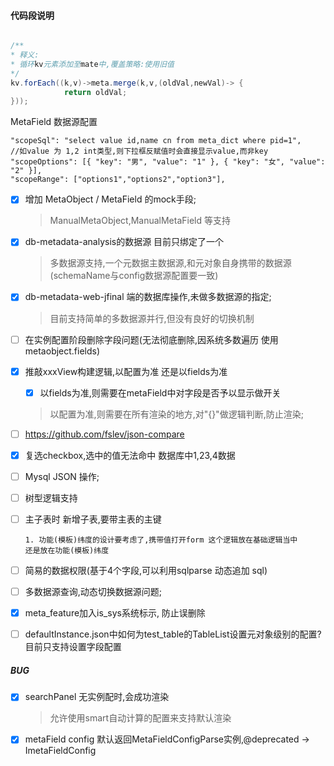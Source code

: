 #### 代码段说明

```java

/**
* 释义: 
* 循环kv元素添加至mate中,覆盖策略:使用旧值
*/
kv.forEach((k,v)->meta.merge(k,v,(oldVal,newVal)-> {
            return oldVal;
}));
```
MetaField 数据源配置

```
"scopeSql": "select value id,name cn from meta_dict where pid=1",
//如value 为 1,2 int类型,则下拉框反赋值时会直接显示value,而非key
"scopeOptions": [{ "key": "男", "value": "1" }, { "key": "女", "value": "2" }],
"scopeRange": ["options1","options2","option3"],
```

- [x] 增加 MetaObject / MetaField 的mock手段;
    > ManualMetaObject,ManualMetaField 等支持
- [x] db-metadata-analysis的数据源 目前只绑定了一个
    > 多数据源支持,一个元数据主数据源,和元对象自身携带的数据源(schemaName与config数据源配置要一致)
- [x] db-metadata-web-jfinal 端的数据库操作,未做多数据源的指定;
    > 目前支持简单的多数据源并行,但没有良好的切换机制
- [ ] 在实例配置阶段删除字段问题(无法彻底删除,因系统多数遍历 使用metaobject.fields)
- [x] 推敲xxxView构建逻辑,以配置为准 还是以fields为准
    - [x] 以fields为准,则需要在metaField中对字段是否予以显示做开关
    > 以配置为准,则需要在所有渲染的地方,对"{}"做逻辑判断,防止渲染; 
- [ ] https://github.com/fslev/json-compare     
    
- [x] 复选checkbox,选中的值无法命中 数据库中1,23,4数据 
- [ ] Mysql JSON 操作;
- [ ] 树型逻辑支持
- [ ] 主子表时 新增子表,要带主表的主键
    ```
    1. 功能(模板)纬度的设计要考虑了,携带值打开form 这个逻辑放在基础逻辑当中
  还是放在功能(模板)纬度    
    ```
- [ ] 简易的数据权限(基于4个字段,可以利用sqlparse 动态追加 sql)
- [ ] 多数据源查询,动态切换数据源问题;
- [x] meta_feature加入is_sys系统标示, 防止误删除
- [ ] defaultInstance.json中如何为test_table的TableList设置元对象级别的配置?目前只支持设置字段配置

##### BUG
- [x] searchPanel 无实例配时,会成功渲染
    > 允许使用smart自动计算的配置来支持默认渲染
- [x] metaField config 默认返回MetaFieldConfigParse实例,@deprecated -> ImetaFieldConfig
